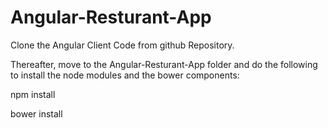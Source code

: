 # Angular-Resturant-App

Clone the Angular Client Code from github Repository.

Thereafter, move to the Angular-Resturant-App folder and do the following to install the node modules and the bower components:

npm install

bower install
